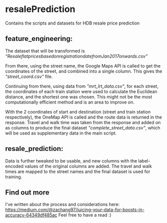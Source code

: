 # resalePrediction
Contains the scripts and datasets for HDB resale price prediction


## feature_engineering:

The dataset that will be transformed is *“ResaleflatpricesbasedonregistrationdatefromJan2017onwards.csv”*

From there, using the street name, the Google Maps API is called to get the coordinates of the street, and combined into a single column. This gives the *“street_coord.csv”* file.

Continuing from there, using data from *"mrt_lrt_data.csv"*, for each street, the coordinates of each train station were used to calculate the Euclidean distance, and the shortest one was chosen. This might not be the most computationally efficient method and is an area to improve on.

With the 2 coordinates of start and destination (street and train station respectively), the OneMap API is called and the route data is returned in the response. Travel and walk time was taken from the response and added on as columns to produce the final dataset *"complete_street_data.csv"*, which will be used as supplementary data in the main script.


## resale_prediction:

Data is further tweaked to be usable, and new columns with the label-encoded values of the original columns are added. The travel and walk times are mapped to the street names and the final dataset is used for training.


## Find out more
I've written about the process and considerations here: https://medium.com/@zachang97/juicing-your-data-for-boosts-in-accuracy-64349df485ac
Feel free to have a read :)
